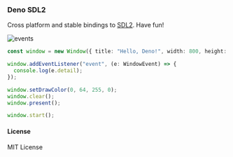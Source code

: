 ### Deno SDL2

Cross platform and stable bindings to [SDL2](https://www.libsdl.org/index.php). Have fun!

![events](https://user-images.githubusercontent.com/34997667/127779178-a58d4cd6-2bf4-4d74-8e43-3b784799ab79.png)

```typescript
const window = new Window({ title: "Hello, Deno!", width: 800, height: 400 });

window.addEventListener("event", (e: WindowEvent) => {
  console.log(e.detail);
});

window.setDrawColor(0, 64, 255, 0);
window.clear();
window.present();

window.start();
```

#### License

MIT License
